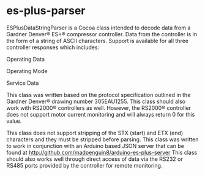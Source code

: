 es-plus-parser
==============

ESPlusDataStringParser is a Cocoa class intended to decode data from a Gardner Denver® 
ES+® compressor controller. Data from the controller is in the form of a string 
of ASCII characters. Support is available for all three controller responses
which includes:

Operating Data

Operating Mode

Service Data

This class was written based on the protocol specification outlined in the 
Gardner Denver® drawing number 305EAU1255. This class should also work with
RS2000® controllers as well. However, the RS2000® controller does not support
motor current monitoring and will always return 0 for this value.

This class does not support stripping of the STX (start) and ETX (end) characters and they
must be stripped before parsing. This class was written to work in conjunction with
an Arduino based JSON server that can be found at http://github.com/madpenguin8/arduino-es-plus-server
This class should also works well through direct access of data via the RS232 or RS485
ports provided by the controller for remote monitoring.


